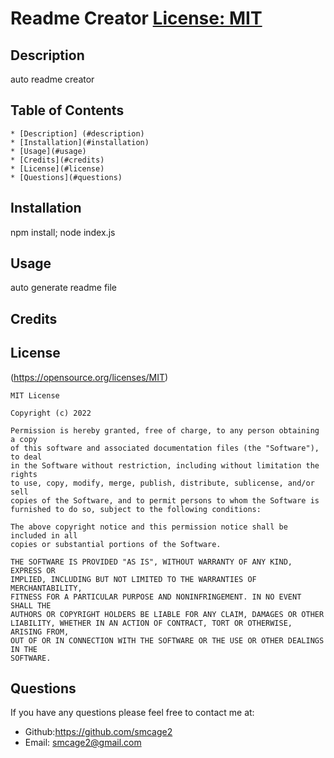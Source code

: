 
  
  # Readme Creator   [License: MIT](https://img.shields.io/badge/License-MIT-yellow.svg)

  ## Description
  auto readme creator

  ## Table of Contents
    * [Description] (#description)
    * [Installation](#installation)
    * [Usage](#usage)
    * [Credits](#credits)
    * [License](#license)
    * [Questions](#questions)
      
  ## Installation
  npm install; node index.js 

  ## Usage 
  auto generate readme file

  ## Credits 


  ## License
  (https://opensource.org/licenses/MIT)
  
    MIT License 
    
    Copyright (c) 2022 
    
    Permission is hereby granted, free of charge, to any person obtaining a copy
    of this software and associated documentation files (the "Software"), to deal
    in the Software without restriction, including without limitation the rights
    to use, copy, modify, merge, publish, distribute, sublicense, and/or sell
    copies of the Software, and to permit persons to whom the Software is
    furnished to do so, subject to the following conditions:
    
    The above copyright notice and this permission notice shall be included in all
    copies or substantial portions of the Software.
    
    THE SOFTWARE IS PROVIDED "AS IS", WITHOUT WARRANTY OF ANY KIND, EXPRESS OR
    IMPLIED, INCLUDING BUT NOT LIMITED TO THE WARRANTIES OF MERCHANTABILITY,
    FITNESS FOR A PARTICULAR PURPOSE AND NONINFRINGEMENT. IN NO EVENT SHALL THE
    AUTHORS OR COPYRIGHT HOLDERS BE LIABLE FOR ANY CLAIM, DAMAGES OR OTHER
    LIABILITY, WHETHER IN AN ACTION OF CONTRACT, TORT OR OTHERWISE, ARISING FROM,
    OUT OF OR IN CONNECTION WITH THE SOFTWARE OR THE USE OR OTHER DEALINGS IN THE
    SOFTWARE.
    


  ## Questions
  If you have any questions please feel free to contact me at:
  - Github:https://github.com/smcage2  
  - Email: smcage2@gmail.com
